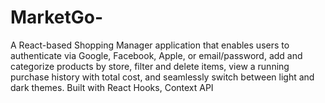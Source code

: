 # MarketGo-
A React-based Shopping Manager application that enables users to authenticate via Google, Facebook, Apple, or email/password, add and categorize products by store, filter and delete items, view a running purchase history with total cost, and seamlessly switch between light and dark themes. Built with React Hooks, Context API
